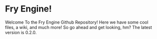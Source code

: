 # Fry Engine!
Welcome To the Fry Engine Github Repository! Here we have some cool files, a wiki, and much more! So go ahead and get looking, hm? The latest version is 0.2.0.
